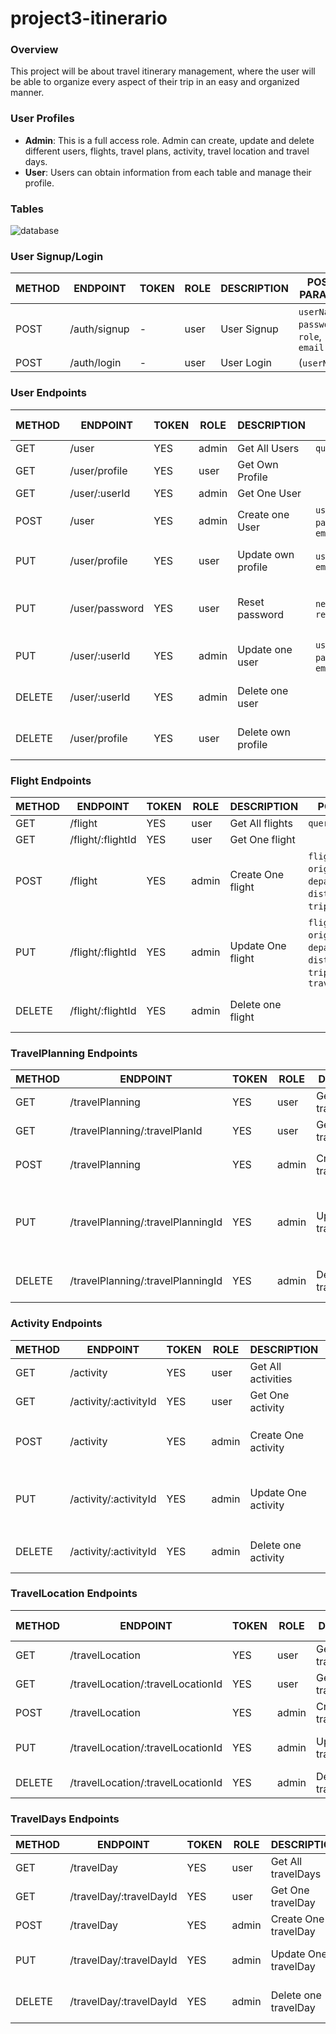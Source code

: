 # project3-itinerario

### Overview

This project will be about travel itinerary management, where the user will be able to organize every aspect of their trip in an easy and organized manner.

### User Profiles

- **Admin**: This is a full access role. Admin can create, update and delete different users, flights, travel plans, activity, travel location and travel days.
- **User**: Users can obtain information from each table and manage their profile. 

### Tables

![database](https://github.com/nextokoi/project3-itinerario/assets/85761293/d1889c57-bdbd-459a-9ca0-e2d3e042d6b8)


### User Signup/Login

| METHOD | ENDPOINT          | TOKEN | ROLE  | DESCRIPTION        | POST PARAMS                                                                                                         | RETURNS                |
|--------|-------------------|-------|-------|--------------------|---------------------------------------------------------------------------------------------------------------------|------------------------|
| POST   | /auth/signup      | -     | user  | User Signup        |   `userName`, `password`, `role`, `email`                                                      | { token: `token` }     |
| POST   | /auth/login       | -     | user  | User Login         |   (`userName`|| `email`), `password`                                                                               | { token: `token` }     |


### User Endpoints

| METHOD | ENDPOINT           | TOKEN | ROLE  | DESCRIPTION               | POST PARAMS                                                                                                         | RETURNS                           |
|--------|--------------------|-------|-------|---------------------------|---------------------------------------------------------------------------------------------------------------------|-----------------------------------|
| GET    | /user              | YES   | admin | Get All Users             | `query params`                                                                                                      | [{user}]                          |
| GET    | /user/profile      | YES   | user  | Get Own Profile           |                                                                                                                     | {user}                            
| GET    | /user/:userId      | YES   | admin | Get One User              |                                                                                                                     | {user}                            |
| POST   | /user              | YES   | admin | Create one User           |  `username`, `password`, `role`, `email`                                                                            | {user}                            |
| PUT    | /user/profile      | YES   | user  | Update own profile        |  `username`,  `role`, `email`                                                                                       | {message: 'Profile updated'}      |
| PUT    | /user/password     | YES   | user  | Reset password            |  `newPassword`, `repeatPassword`                                                                                    | { message: 'Password updated' }   |
| PUT    | /user/:userId      | YES   | admin | Update one user           |  `username`, `password`, `role`, `email`                                                                            | {message: 'User updated'}         |
| DELETE | /user/:userId      | YES   | admin | Delete one user           |                                                                                                                     | {message: 'User deleted'}         |
| DELETE | /user/profile      | YES   | user  | Delete own profile        |                                                                                                                     | {message: 'Profile deleted'}      |


### Flight Endpoints

| METHOD | ENDPOINT                           | TOKEN | ROLE  | DESCRIPTION                 | POST PARAMS                                     | RETURNS                        |
|--------|------------------------------------|-------|-------|-----------------------------|-------------------------------------------------|--------------------------------|
| GET    | /flight                            | YES   | user  | Get All flights             | `query params`                                  | [{flight}]                       |
| GET    | /flight/:flightId                  | YES   | user  | Get One flight              |                                                 | {flight}                         |
| POST   | /flight                            | YES   | admin | Create One flight           | `flight_num`,`airline`, `origin`, `depart_date`, `distance`, `duration`, `trip_class`, `price`   | {flight}                |
| PUT    | /flight/:flightId                  | YES   | admin | Update One flight              | `flight_num`,`airline`, `origin`, `depart_date`, `distance`, `duration`, `trip_class`, `price`, `travel_location_id`  | {message: 'Flight updated'} |
| DELETE | /flight/:flightId                  | YES   | admin | Delete one flight              |                                                 | {message: 'flight deleted'}    |


### TravelPlanning Endpoints

| METHOD | ENDPOINT                           | TOKEN | ROLE  | DESCRIPTION                 | POST PARAMS                                     | RETURNS                        |
|--------|------------------------------------|-------|-------|-----------------------------|-------------------------------------------------|--------------------------------|
| GET    | /travelPlanning                              | YES   | user  | Get All travelPlannings               | `query params`                                  | [{travelPlanning}]                       |
| GET    | /travelPlanning/:travelPlanId                      | YES   | user  | Get One travelPlanning          |                                                 | {travelPlanning}                         |
| POST   | /travelPlanning                              | YES   | admin | Create One travelPlanning             | `name`,`description`, `beginning_date`, `ending_date`  | {travelPlanning}                |
| PUT    | /travelPlanning/:travelPlanningId                      | YES   | admin | Update One travelPlanning       | `name`,`description`, `beginning_date`, `ending_date`, `flight_going_id`, `flight_return_id`, `travel_location_id`  | {message: 'travel planning updated'} |
| DELETE | /travelPlanning/:travelPlanningId                      | YES   | admin | Delete one travelPlanning              |                                                 | {message: 'travel planning deleted'}    |


### Activity Endpoints

| METHOD | ENDPOINT                           | TOKEN | ROLE  | DESCRIPTION                 | POST PARAMS                                     | RETURNS                        |
|--------|------------------------------------|-------|-------|-----------------------------|-------------------------------------------------|--------------------------------|
| GET    | /activity                              | YES   | user  | Get All activities               | `query params`                                  | [{activity}]                       |
| GET    | /activity/:activityId                      | YES   | user  | Get One activity                |                                                 | {activity}                         |
| POST   | /activity                              | YES   | admin | Create One activity              | `name`,`direction`, `category`, `isActivity`, `rating`, `url`  | {activity}                |
| PUT    | /activity/:activityId                      | YES   | admin | Update One activity              | `name`,`direction`, `category`, `isActivity`, `rating`, `url`, `travel_location_id`  | {message: 'activity updated'} |
| DELETE | /activity/:activityId                      | YES   | admin | Delete one activity              |                                                 | {message: 'activity deleted'}    |


### TravelLocation Endpoints

| METHOD | ENDPOINT                           | TOKEN | ROLE  | DESCRIPTION                 | POST PARAMS                                     | RETURNS                        |
|--------|------------------------------------|-------|-------|-----------------------------|-------------------------------------------------|--------------------------------|
| GET    | /travelLocation                              | YES   | user  | Get All travelLocations               | `query params`                                  | [{travelLocation}]                       |
| GET    | /travelLocation/:travelLocationId                      | YES   | user  | Get One travelLocation                |                                                 | {travelLocation}                         |
| POST   | /travelLocation                              | YES   | admin | Create One travelLocation              | `name`,`country`  | {travelLocation}                |
| PUT    | /travelLocation/:travelLocationId                      | YES   | admin | Update One travelLocation              | `name`,`country` | {message: 'travel location updated'} |
| DELETE | /travelLocation/:travelLocationId                      | YES   | admin | Delete one travelLocation              |                                                 | {message: 'travel location deleted'}    |


### TravelDays Endpoints

| METHOD | ENDPOINT                           | TOKEN | ROLE  | DESCRIPTION                 | POST PARAMS                                     | RETURNS                        |
|--------|------------------------------------|-------|-------|-----------------------------|-------------------------------------------------|--------------------------------|
| GET    | /travelDay                              | YES   | user  | Get All travelDays               | `query params`                                  | [{travelDay}]                       |
| GET    | /travelDay/:travelDayId                      | YES   | user  | Get One travelDay                |                                                 | {travelDay}                         |
| POST   | /travelDay                              | YES   | admin | Create One travelDay              | `date`  | {travelDay}                |
| PUT    | /travelDay/:travelDayId                      | YES   | admin | Update One travelDay              | `date`,`travel_planning_id`, `activity_id` | {message: 'travel day updated'} |
| DELETE | /travelDay/:travelDayId                      | YES   | admin | Delete one travelDay              |                                                 | {message: 'travel day deleted'}    |

